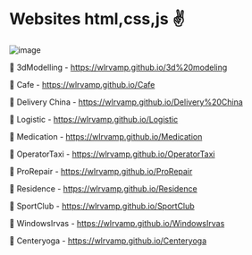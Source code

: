 # Websites html,css,js ✌️

![image](https://user-images.githubusercontent.com/114379657/233645577-5931bec6-d5b5-4479-bf49-5c99d41ebb29.png)

👀 3dModelling - https://wlrvamp.github.io/3d%20modeling

👀 Cafe - https://wlrvamp.github.io/Cafe

👀 Delivery China - https://wlrvamp.github.io/Delivery%20China

👀 Logistic - https://wlrvamp.github.io/Logistic

👀 Medication - https://wlrvamp.github.io/Medication

👀 OperatorTaxi - https://wlrvamp.github.io/OperatorTaxi

👀 ProRepair - https://wlrvamp.github.io/ProRepair

👀 Residence - https://wlrvamp.github.io/Residence

👀 SportClub - https://wlrvamp.github.io/SportClub

👀 WindowsIrvas - https://wlrvamp.github.io/WindowsIrvas

👀 Centeryoga - https://wlrvamp.github.io/Centeryoga

